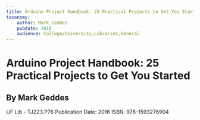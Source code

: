 ```yaml
---
title: Arduino Project Handbook: 25 Practical Projects to Get You Started
taxonomy:
	author: Mark Geddes
	pubdate: 2016
	audience: College/University,Libraries,General
---
```

# Arduino Project Handbook: 25 Practical Projects to Get You Started
## By Mark Geddes

UF Lib - TJ223.P76
Publication Date: 2016
ISBN: 978-1593276904